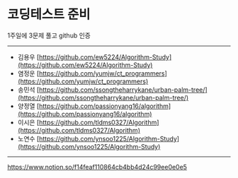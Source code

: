 # 코딩테스트 준비

1주일에 3문제 풀고 github 인증

---

- 김용우 [https://github.com/ew5224/Algorithm-Study](https://github.com/ew5224/Algorithm-Study)
- 염정운 [https://github.com/yumjw/ct_programmers](https://github.com/yumjw/ct_programmers)
- 송민석 [https://github.com/ssongtheharrykane/urban-palm-tree/](https://github.com/ssongtheharrykane/urban-palm-tree/)
- 양정열 [https://github.com/passionyang16/algorithm](https://github.com/passionyang16/algorithm)
- 이시은 [https://github.com/tldms0327/Algorithm](https://github.com/tldms0327/Algorithm)
- 노연수 [https://github.com/ynsoo1225/Algorithm-Study](https://github.com/ynsoo1225/Algorithm-Study)

---

https://www.notion.so/f14feaf110864cb4bb4d24c99ee0e0e5
